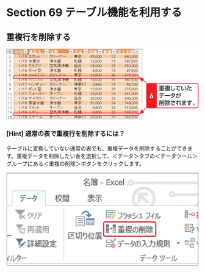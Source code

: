 # Section 69 テーブル機能を利用する

## 重複行を削除する

![](004.png)

### [Hint] 通常の表で重複行を削除するには？

テーブルに変換していない通常の表でも、重複データを削除することができます。重複データを削除したい表を選択して、＜データ＞タブの＜データツール＞グループにある＜重複の削除＞ボタンをクリックします。

![hint](005.png)